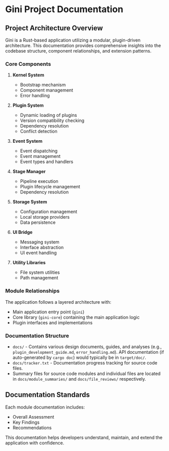 # Gini Project Documentation

## Project Architecture Overview

Gini is a Rust-based application utilizing a modular, plugin-driven architecture. This documentation provides comprehensive insights into the codebase structure, component relationships, and extension patterns.

### Core Components

1. **Kernel System**
   - Bootstrap mechanism
   - Component management
   - Error handling

2. **Plugin System**
   - Dynamic loading of plugins
   - Version compatibility checking
   - Dependency resolution
   - Conflict detection

3. **Event System**
   - Event dispatching
   - Event management
   - Event types and handlers

4. **Stage Manager**
   - Pipeline execution
   - Plugin lifecycle management
   - Dependency resolution

5. **Storage System**
   - Configuration management
   - Local storage providers
   - Data persistence

6. **UI Bridge**
   - Messaging system
   - Interface abstraction
   - UI event handling

7. **Utility Libraries**
   - File system utilities
   - Path management
   
### Module Relationships

The application follows a layered architecture with:

- Main application entry point (`gini`)
- Core library (`gini-core`) containing the main application logic
- Plugin interfaces and implementations

### Documentation Structure

- `docs/` - Contains various design documents, guides, and analyses (e.g., `plugin_development_guide.md`, `error_handling.md`). API documentation (if auto-generated by `cargo doc`) would typically be in `target/doc/`.
- `docs/tracker.txt` - Documentation progress tracking for source code files.
- Summary files for source code modules and individual files are located in `docs/module_summaries/` and `docs/file_reviews/` respectively.

## Documentation Standards

Each module documentation includes:
- Overall Assessment
- Key Findings
- Recommendations

This documentation helps developers understand, maintain, and extend the application with confidence.